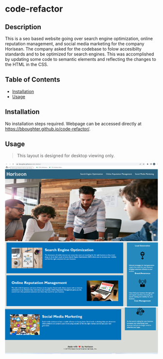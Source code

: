 # code-refactor

## Description

This is a seo based website going over search engine optimization, online reputation management, and social media marketing for the company Horisean. The company asked for the codebase to folow accesibilty standards and to be optimized for search engines. This was accomplished by updating some code to semantic elements and reflecting the changes to the HTML in the CSS. 

## Table of Contents 

- [Installation](#installation)
- [Usage](#usage)

## Installation

No installation steps required. Webpage can be accessed directly at https://bboughter.github.io/code-refactor/.

## Usage
>This layout is designed for desktop viewing only.

![Screenshot 1](assets/images/Screenshot%201.png)
![Screenshot 2](assets/images/Screenshot%202.png)
![Screenshot 3](assets/images/Screenshot%203.png)